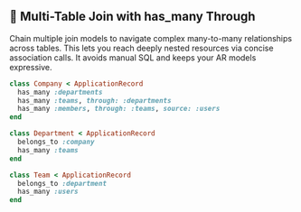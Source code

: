 ## 💠 Multi-Table Join with has_many Through
Chain multiple join models to navigate complex many-to-many relationships across tables. This lets you reach deeply nested resources via concise association calls. It avoids manual SQL and keeps your AR models expressive.

```ruby
class Company < ApplicationRecord
  has_many :departments
  has_many :teams, through: :departments
  has_many :members, through: :teams, source: :users
end

class Department < ApplicationRecord
  belongs_to :company
  has_many :teams
end

class Team < ApplicationRecord
  belongs_to :department
  has_many :users
end
```